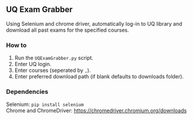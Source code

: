 ## UQ Exam Grabber

Using Selenium and chrome driver, automatically log-in to UQ library and download all past exams for the specified
courses.

### How to
1. Run the `UQExamGrabber.py` script.
2. Enter UQ login.
3. Enter courses (seperated by `,`).
4. Enter preferred download path (if blank defaults to downloads folder).

### Dependencies
Selenium: `pip install selenium` 
<br>
Chrome and ChromeDriver: https://chromedriver.chromium.org/downloads
